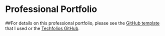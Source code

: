 # Professional Portfolio

##For details on this professional portfolio, please see the [GitHub template](https://github.com/techfolios/template) that I used or the [Techfolios GitHub](https://techfolios.github.io).
